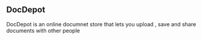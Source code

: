 ## DocDepot

DocDepot is an online documnet store that lets you upload , save and share documents with other people
